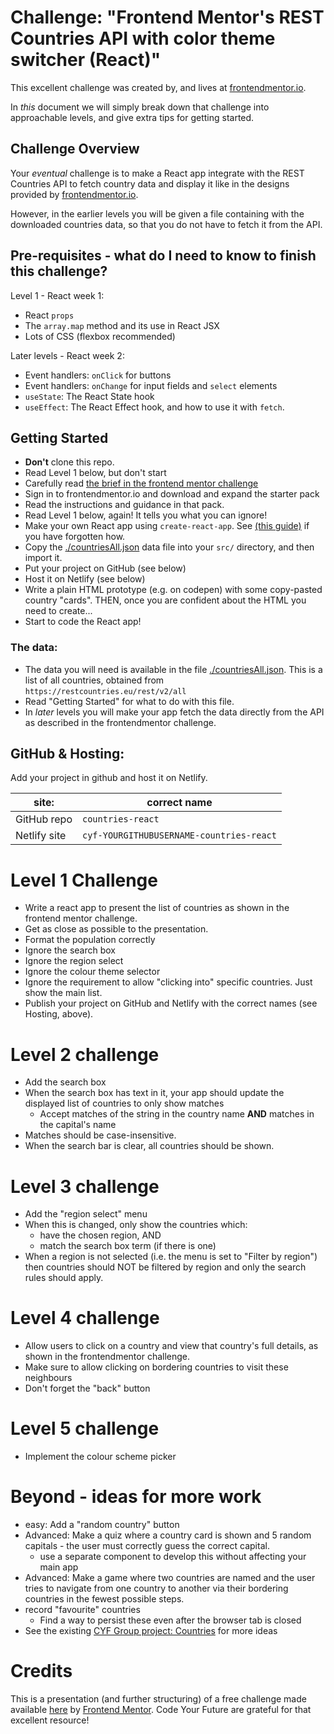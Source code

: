 # Challenge: "Frontend Mentor's REST Countries API with color theme switcher (React)"

This excellent challenge was created by, and lives at [frontendmentor.io](https://www.frontendmentor.io/challenges/rest-countries-api-with-color-theme-switcher-5cacc469fec04111f7b848ca).

In _this_ document we will simply break down that challenge into approachable levels, and give extra tips for getting started.

## Challenge Overview

Your _eventual_ challenge is to make a React app integrate with the REST Countries API to fetch country data and display it like in the designs provided by [frontendmentor.io](https://www.frontendmentor.io/challenges/rest-countries-api-with-color-theme-switcher-5cacc469fec04111f7b848ca).

However, in the earlier levels you will be given a file containing with the downloaded countries data, so that you do not have to fetch it from the API.

## Pre-requisites - what do I need to know to finish this challenge?

Level 1 - React week 1:

- React `props`
- The `array.map` method and its use in React JSX
- Lots of CSS (flexbox recommended)

Later levels - React week 2:

- Event handlers: `onClick` for buttons
- Event handlers: `onChange` for input fields and `select` elements
- `useState`: The React State hook
- `useEffect`: The React Effect hook, and how to use it with `fetch`.

## Getting Started

- **Don't** clone this repo.
- Read Level 1 below, but don't start
- Carefully read [the brief in the frontend mentor challenge](https://www.frontendmentor.io/challenges/rest-countries-api-with-color-theme-switcher-5cacc469fec04111f7b848ca)
- Sign in to frontendmentor.io and download and expand the starter pack
- Read the instructions and guidance in that pack.
- Read Level 1 below, again! It tells you what you can ignore!
- Make your own React app using `create-react-app`. See [(this guide)](https://docs.codeyourfuture.io/students/guides/creating-a-react-app) if you have forgotten how.
- Copy the [./countriesAll.json](./countriesAll.json) data file into your `src/` directory, and then import it.
- Put your project on GitHub (see below)
- Host it on Netlify (see below)
- Write a plain HTML prototype (e.g. on codepen) with some copy-pasted country "cards". THEN, once you are confident about the HTML you need to create...
- Start to code the React app!

### The data:

- The data you will need is available in the file [./countriesAll.json](./countriesAll.json). This is a list of all countries, obtained from `https://restcountries.eu/rest/v2/all`
- Read "Getting Started" for what to do with this file.
- In _later_ levels you will make your app fetch the data directly from the API as described in the frontendmentor challenge.

## GitHub & Hosting:

Add your project in github and host it on Netlify.

| site:        | correct name                             |
| ------------ | ---------------------------------------- |
| GitHub repo  | `countries-react`                        |
| Netlify site | `cyf-YOURGITHUBUSERNAME-countries-react` |

# Level 1 Challenge

- Write a react app to present the list of countries as shown in the frontend mentor challenge.
- Get as close as possible to the presentation.
- Format the population correctly
- Ignore the search box
- Ignore the region select
- Ignore the colour theme selector
- Ignore the requirement to allow "clicking into" specific countries. Just show the main list.
- Publish your project on GitHub and Netlify with the correct names (see Hosting, above).

# Level 2 challenge

- Add the search box
- When the search box has text in it, your app should update the displayed list of countries to only show matches
  - Accept matches of the string in the country name **AND** matches in the capital's name
- Matches should be case-insensitive.
- When the search bar is clear, all countries should be shown.

# Level 3 challenge

- Add the "region select" menu
- When this is changed, only show the countries which:
  - have the chosen region, AND
  - match the search box term (if there is one)
- When a region is not selected (i.e. the menu is set to "Filter by region") then countries should NOT be filtered by region and only the search rules should apply.

# Level 4 challenge

- Allow users to click on a country and view that country's full details, as shown in the frontendmentor challenge.
- Make sure to allow clicking on bordering countries to visit these neighbours
- Don't forget the "back" button

# Level 5 challenge

- Implement the colour scheme picker

# Beyond - ideas for more work

- easy: Add a "random country" button
- Advanced: Make a quiz where a country card is shown and 5 random capitals - the user must correctly guess the correct capital.
  - use a separate component to develop this without affecting your main app
- Advanced: Make a game where two countries are named and the user tries to navigate from one country to another via their bordering countries in the fewest possible steps.
- record "favourite" countries
  - Find a way to persist these even after the browser tab is closed
- See the existing [CYF Group project: Countries](https://github.com/CodeYourFuture/group-project-countries) for more ideas

# Credits

This is a presentation (and further structuring) of a free challenge made available [here](https://www.frontendmentor.io/challenges/rest-countries-api-with-color-theme-switcher-5cacc469fec04111f7b848ca) by [Frontend Mentor](https://www.frontendmentor.io/). Code Your Future are grateful for that excellent resource!
